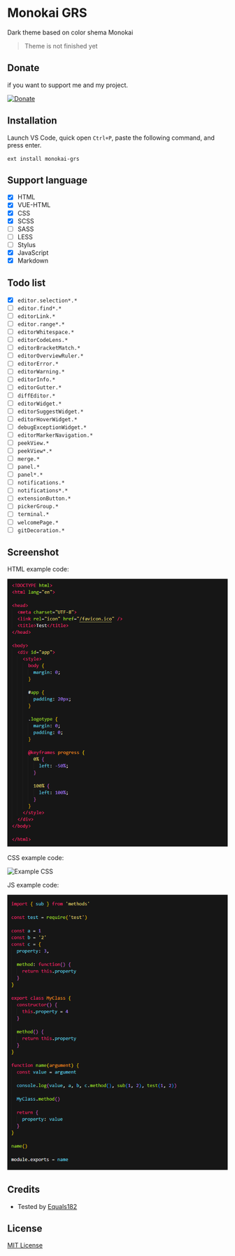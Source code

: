 # Monokai GRS
Dark theme based on color shema Monokai

> Theme is not finished yet

## Donate

if you want to support me and my project.

[![Donate](https://img.shields.io/badge/Donate-PayPal-blue.svg)](https://www.paypal.me/GoliafRS)

## Installation
Launch VS Code, quick open `Ctrl+P`, paste the following command, and press enter.

```
ext install monokai-grs
```

## Support language

- [x] HTML
- [x] VUE-HTML
- [x] CSS
- [x] SCSS
- [ ] SASS
- [ ] LESS
- [ ] Stylus
- [x] JavaScript
- [x] Markdown

## Todo list

- [x] `editor.selection*.*`
- [ ] `editor.find*.*`
- [ ] `editorLink.*`
- [ ] `editor.range*.*`
- [ ] `editorWhitespace.*`
- [ ] `editorCodeLens.*`
- [ ] `editorBracketMatch.*`
- [ ] `editorOverviewRuler.*`
- [ ] `editorError.*`
- [ ] `editorWarning.*`
- [ ] `editorInfo.*`
- [ ] `editorGutter.*`
- [ ] `diffEditor.*`
- [ ] `editorWidget.*`
- [ ] `editorSuggestWidget.*`
- [ ] `editorHoverWidget.*`
- [ ] `debugExceptionWidget.*`
- [ ] `editorMarkerNavigation.*`
- [ ] `peekView.*`
- [ ] `peekView*.*`
- [ ] `merge.*`
- [ ] `panel.*`
- [ ] `panel*.*`
- [ ] `notifications.*`
- [ ] `notifications*.*`
- [ ] `extensionButton.*`
- [ ] `pickerGroup.*`
- [ ] `terminal.*`
- [ ] `welcomePage.*`
- [ ] `gitDecoration.*`

## Screenshot
HTML example code:

![Example HTML](https://github.com/GoliafRS/Monokai-GRS/raw/master/example-html.png)

CSS example code:

![Example CSS](https://github.com/GoliafRS/Monokai-GRS/raw/master/example-css.png)

JS example code:

![Example JS](https://github.com/GoliafRS/Monokai-GRS/raw/master/example-js.png)

## Credits
- Tested by [Equals182](https://github.com/Equals182)

## License
[MIT License](https://github.com/GoliafRS/Monokai-GRS/blob/master/LICENSE)
